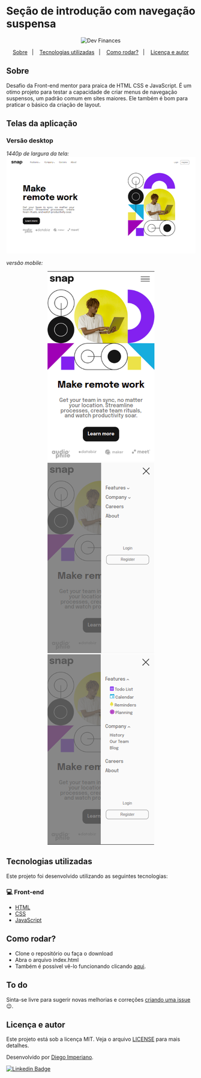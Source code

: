 # Seção de introdução com navegação suspensa

<p align="center">
  <img alt="Dev Finances" src=".github/logo.svg" width="160px">
</p>

<p align="center">
  <a href="#sobre">Sobre</a>&nbsp;&nbsp;&nbsp;|&nbsp;&nbsp;&nbsp;
  <a href="#tecnologias-utilizadas">Tecnologias utilizadas</a>&nbsp;&nbsp;&nbsp;|&nbsp;&nbsp;&nbsp;
  <a href="#como-rodar">Como rodar?</a>&nbsp;&nbsp;&nbsp;|&nbsp;&nbsp;&nbsp;
  <a href="#licença-e-autores">Licença e autor</a>
</p>

## Sobre

Desafio da Front-end mentor para praica de HTML CSS e JavaScript. É um otimo projeto para testar a capacidade de criar menus de navegação suspensos, um padrão comum em sites maiores. Ele também é bom para praticar o básico da criação de layout.

## Telas da aplicação

### Versão desktop

<p align="center">

_1440p de largura da tela:_
<img src=".github/desktop.png"/>

</p>

_versão mobile:_

<p align="center">

<img src=".github/mobile.png"/>

<img src=".github/mobileMenuActive.png"/>

<img src=".github/mobileMenuAndDropDownActive.png"/>

</p>

## Tecnologias utilizadas

Este projeto foi desenvolvido utilizando as seguintes tecnologias:

### 💻 Front-end

- [HTML](https://developer.mozilla.org/pt-BR/docs/Web/HTML)
- [CSS](https://developer.mozilla.org/pt-BR/docs/Web/CSS)
- [JavaScript](https://www.javascript.com/)

## Como rodar?

- Clone o repositório ou faça o download
- Abra o arquivo index.html
- Também é possível vê-lo funcionando clicando [aqui](https://diegoimperiano.github.io/desafio-metodo/).

## To do

Sinta-se livre para sugerir novas melhorias e correções [criando uma issue](https://github.com/DiegoImperiano/desafio-metodo/issues/new) 😉.

## Licença e autor

Este projeto está sob a licença MIT. Veja o arquivo [LICENSE](https://github.com/DiegoImperiano/desafio-metodo/blob/main/LICENSE) para mais detalhes.

Desenvolvido por [Diego Imperiano](https://github.com/DiegoImperiano).

[![Linkedin Badge](https://img.shields.io/badge/-Diego_Imperiano-blue?style=flat-square&logo=Linkedin&logoColor=white&link=https://www.linkedin.com/in/diegoimperiano/)](https://www.linkedin.com/in/diegoimperiano/)
